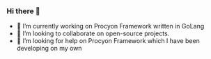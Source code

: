 ### Hi there 👋

- 🔭 I’m currently working on Procyon Framework written in GoLang
- 👯 I’m looking to collaborate on open-source projects.
- 🤔 I’m looking for help on Procyon Framework which I have been developing on my own


